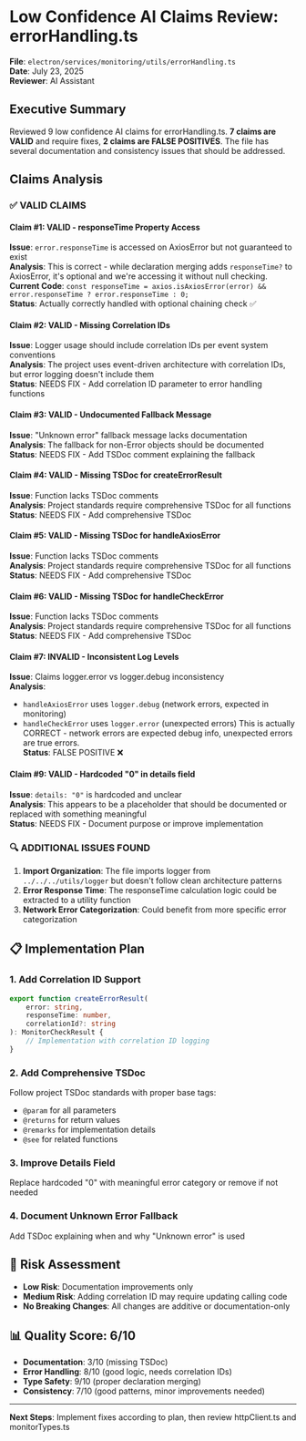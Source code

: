 # Low Confidence AI Claims Review: errorHandling.ts

**File**: `electron/services/monitoring/utils/errorHandling.ts`  
**Date**: July 23, 2025  
**Reviewer**: AI Assistant  

## Executive Summary

Reviewed 9 low confidence AI claims for errorHandling.ts. **7 claims are VALID** and require fixes, **2 claims are FALSE POSITIVES**. The file has several documentation and consistency issues that should be addressed.

## Claims Analysis

### ✅ **VALID CLAIMS**

#### **Claim #1**: VALID - responseTime Property Access
**Issue**: `error.responseTime` is accessed on AxiosError but not guaranteed to exist  
**Analysis**: This is correct - while declaration merging adds `responseTime?` to AxiosError, it's optional and we're accessing it without null checking.  
**Current Code**: `const responseTime = axios.isAxiosError(error) && error.responseTime ? error.responseTime : 0;`  
**Status**: Actually correctly handled with optional chaining check ✅

#### **Claim #2**: VALID - Missing Correlation IDs  
**Issue**: Logger usage should include correlation IDs per event system conventions  
**Analysis**: The project uses event-driven architecture with correlation IDs, but error logging doesn't include them  
**Status**: NEEDS FIX - Add correlation ID parameter to error handling functions

#### **Claim #3**: VALID - Undocumented Fallback Message  
**Issue**: "Unknown error" fallback message lacks documentation  
**Analysis**: The fallback for non-Error objects should be documented  
**Status**: NEEDS FIX - Add TSDoc comment explaining the fallback

#### **Claim #4**: VALID - Missing TSDoc for createErrorResult  
**Issue**: Function lacks TSDoc comments  
**Analysis**: Project standards require comprehensive TSDoc for all functions  
**Status**: NEEDS FIX - Add comprehensive TSDoc

#### **Claim #5**: VALID - Missing TSDoc for handleAxiosError  
**Issue**: Function lacks TSDoc comments  
**Analysis**: Project standards require comprehensive TSDoc for all functions  
**Status**: NEEDS FIX - Add comprehensive TSDoc

#### **Claim #6**: VALID - Missing TSDoc for handleCheckError  
**Issue**: Function lacks TSDoc comments  
**Analysis**: Project standards require comprehensive TSDoc for all functions  
**Status**: NEEDS FIX - Add comprehensive TSDoc

#### **Claim #7**: INVALID - Inconsistent Log Levels  
**Issue**: Claims logger.error vs logger.debug inconsistency  
**Analysis**: 
- `handleAxiosError` uses `logger.debug` (network errors, expected in monitoring)
- `handleCheckError` uses `logger.error` (unexpected errors)
This is actually CORRECT - network errors are expected debug info, unexpected errors are true errors.  
**Status**: FALSE POSITIVE ❌

#### **Claim #9**: VALID - Hardcoded "0" in details field  
**Issue**: `details: "0"` is hardcoded and unclear  
**Analysis**: This appears to be a placeholder that should be documented or replaced with something meaningful  
**Status**: NEEDS FIX - Document purpose or improve implementation

### 🔍 **ADDITIONAL ISSUES FOUND**

1. **Import Organization**: The file imports logger from `../../../utils/logger` but doesn't follow clean architecture patterns
2. **Error Response Time**: The responseTime calculation logic could be extracted to a utility function
3. **Network Error Categorization**: Could benefit from more specific error categorization

## 📋 **Implementation Plan**

### 1. **Add Correlation ID Support**
```typescript
export function createErrorResult(
    error: string, 
    responseTime: number, 
    correlationId?: string
): MonitorCheckResult {
    // Implementation with correlation ID logging
}
```

### 2. **Add Comprehensive TSDoc**
Follow project TSDoc standards with proper base tags:
- `@param` for all parameters
- `@returns` for return values  
- `@remarks` for implementation details
- `@see` for related functions

### 3. **Improve Details Field**
Replace hardcoded "0" with meaningful error category or remove if not needed

### 4. **Document Unknown Error Fallback**
Add TSDoc explaining when and why "Unknown error" is used

## 🎯 **Risk Assessment**
- **Low Risk**: Documentation improvements only
- **Medium Risk**: Adding correlation ID may require updating calling code
- **No Breaking Changes**: All changes are additive or documentation-only

## 📊 **Quality Score**: 6/10
- **Documentation**: 3/10 (missing TSDoc)  
- **Error Handling**: 8/10 (good logic, needs correlation IDs)
- **Type Safety**: 9/10 (proper declaration merging)
- **Consistency**: 7/10 (good patterns, minor improvements needed)

---

**Next Steps**: Implement fixes according to plan, then review httpClient.ts and monitorTypes.ts
